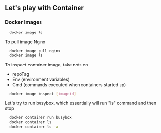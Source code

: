 ## Let's play with Container

### Docker Images
```bash
  docker image ls
```

To pull image Nginx
```bash
  docker image pull nginx
  docker image ls
```

To inspect container image, take note on
- repoTag
- Env (environment variables)
- Cmd (commands executed when containers started up)
```bash
  docker image inspect [imageid]
```

Let's try to run busybox, which essentially will run "ls" command and then stop
```bash
  docker container run busybox
  docker container ls
  docker container ls -a
```
